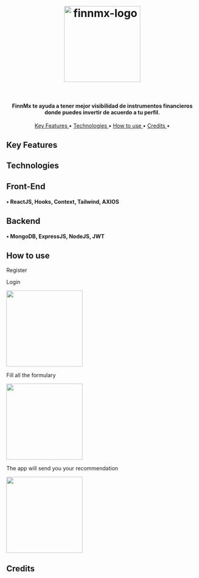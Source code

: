 
<h1 align="center">
  <br>
  <a href="https://competent-agnesi-9c644c.netlify.app/"><img src="https://res.cloudinary.com/dgg70srom/image/upload/v1587769562/logo_rauo61.png" alt="finnmx-logo" width="200"></a>
  <br>
  

  <br>
</h1>

<h4 align="center">FinnMx te ayuda a tener mejor visibilidad de instrumentos financieros donde puedes invertir de acuerdo a tu perfil.

</h4>

<p align="center">
  <a href="#key-features"> Key Features </a> •
  <a href="#technologies"> Technologies </a> •
  <a href="#how-to-use"> How to use </a> •
  <a href="#credits"> Credits </a> •

</p>

## Key Features


## Technologies

## Front-End
#### • ReactJS, Hooks, Context, Tailwind, AXIOS

## Backend
#### • MongoDB, ExpressJS, NodeJS, JWT




## How to use

Register

Login

<img src="  https://res.cloudinary.com/dgg70srom/image/upload/v1587771414/669906B1-CE3F-4987-A838-28AE95F73295_lq2ukq.png" alt="" width="200">

Fill all the formulary 

<img src="https://res.cloudinary.com/dgg70srom/image/upload/v1587771414/76F4058F-7A65-4CA8-8440-8ED6CCCE334B_i7wppg.png" alt="" width="200">

The app will send you your recommendation 

<img src="https://res.cloudinary.com/dgg70srom/image/upload/v1587771414/8DA30760-041E-43C2-95BF-BD0096BB8DA0_qo5bje.png" alt="" width="200">

## Credits
